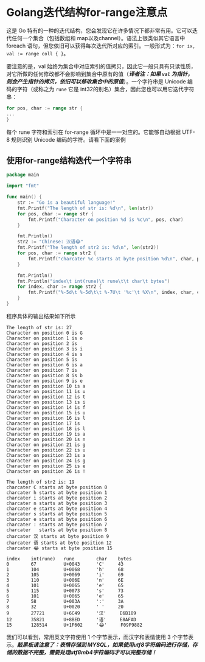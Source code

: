 # Golang迭代结构for-range注意点


这是 Go 特有的一种的迭代结构，您会发现它在许多情况下都非常有用。它可以迭代任何一个集合（包括数组和 map以及channel）。语法上很类似其它语言中 foreach 语句，但您依旧可以获得每次迭代所对应的索引。一般形式为：`for ix, val := range coll { }`。

要注意的是，val 始终为集合中对应索引的值拷贝，因此它一般只具有只读性质，对它所做的任何修改都不会影响到集合中原有的值（_**译者注：如果 `val` 为指针，则会产生指针的拷贝，依旧可以修改集合中的原值**_）。一个字符串是 Unicode 编码的字符（或称之为 `rune` 它是 int32的别名）集合，因此您也可以用它迭代字符串：

```go
for pos, char := range str {
...
}
```

每个 rune 字符和索引在 for-range 循环中是一一对应的。它能够自动根据 UTF-8 规则识别 Unicode 编码的字符。请看下面的案例

## 使用for-range结构迭代一个字符串

```go
package main

import "fmt"

func main() {
	str := "Go is a beautiful language!"
	fmt.Printf("The length of str is: %d\n", len(str))
	for pos, char := range str {
		fmt.Printf("Character on position %d is %c\n", pos, char)
	}

	fmt.Println()
	str2 := "Chinese: 汉语😂"
	fmt.Printf("The length of str2 is: %d\n", len(str2))
	for pos, char := range str2 {
		fmt.Printf("charcater %c starts at byte position %d\n", char, pos)
	}

	fmt.Println()
	fmt.Println("index\t int(rune)\t rune\t\t char\t bytes")
	for index, char := range str2 {
		fmt.Printf("%-5d\t %-5d\t\t %-7U\t '%c'\t %X\n", index, char, char, char, []byte(string(char)))
	}
}
```

程序具体的输出结果如下所示

```shell
The length of str is: 27
Character on position 0 is G
Character on position 1 is o
Character on position 2 is  
Character on position 3 is i
Character on position 4 is s
Character on position 5 is  
Character on position 6 is a
Character on position 7 is  
Character on position 8 is b
Character on position 9 is e
Character on position 10 is a
Character on position 11 is u
Character on position 12 is t
Character on position 13 is i
Character on position 14 is f
Character on position 15 is u
Character on position 16 is l
Character on position 17 is  
Character on position 18 is l
Character on position 19 is a
Character on position 20 is n
Character on position 21 is g
Character on position 22 is u
Character on position 23 is a
Character on position 24 is g
Character on position 25 is e
Character on position 26 is !

The length of str2 is: 19
charcater C starts at byte position 0
charcater h starts at byte position 1
charcater i starts at byte position 2
charcater n starts at byte position 3
charcater e starts at byte position 4
charcater s starts at byte position 5
charcater e starts at byte position 6
charcater : starts at byte position 7
charcater   starts at byte position 8
charcater 汉 starts at byte position 9
charcater 语 starts at byte position 12
charcater 😂 starts at byte position 15

index	 int(rune)	 rune		 char	 bytes
0    	 67   		 U+0043 	 'C'	 43
1    	 104  		 U+0068 	 'h'	 68
2    	 105  		 U+0069 	 'i'	 69
3    	 110  		 U+006E 	 'n'	 6E
4    	 101  		 U+0065 	 'e'	 65
5    	 115  		 U+0073 	 's'	 73
6    	 101  		 U+0065 	 'e'	 65
7    	 58   		 U+003A 	 ':'	 3A
8    	 32   		 U+0020 	 ' '	 20
9    	 27721		 U+6C49 	 '汉'	 E6B189
12   	 35821		 U+8BED 	 '语'	 E8AFAD
15   	 128514		 U+1F602	 '😂'	 F09F9882
```

我们可以看到，常用英文字符使用 1 个字节表示，而汉字和表情使用 3 个字节表示。_**敲黑板请注意了：表情存储到 MYSQL，如果使用utf8字符编码进行存储，存储的数据不完整，需要处理utf8mb4字符编码才可以完整存储！**_